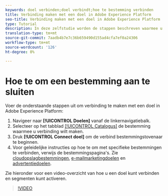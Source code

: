 ```yaml
---
keywords: doel verbinden;doel verbindt;hoe te bestemming verbinden
title: Verbinding maken met een doel in Adobe Experience Platform
seo-title: Verbinding maken met een doel in Adobe Experience Platform
type: Tutorial
description: In deze zelfstudie worden de stappen beschreven waarmee u een bestemming in Adobe Experience Platform kunt verbinden
translation-type: tm+mt
source-git-commit: 7aadb4b7e7c36b659490d155ad4cfa7ef0a24306
workflow-type: tm+mt
source-wordcount: '126'
ht-degree: 0%

---
```



# Hoe te om een bestemming aan te sluiten

Voer de onderstaande stappen uit om verbinding te maken met een doel in Adobe Experience Platform:

1. Navigeer naar **[!UICONTROL Doelen]** vanaf de linkernavigatiebalk.
2. Selecteer op het tabblad [[!UICONTROL Catalogus]](./destinations-workspace.md#catalog) de bestemming waarmee u verbinding wilt maken.
3. Druk **[!UICONTROL Connect doel]** om de verbind bestemmingstovenaar te beginnen.
4. Voor geleidelijke instructies op hoe te om met specifieke bestemmingen te verbinden, verwijs de bestemmingspagina&#39;s. Zie [cloudopslagbestemmingen](../catalog/cloud-storage/workflow.md), [e-mailmarketingdoelen](../catalog/email-marketing/overview.md) en [advertentiedoelen](../catalog/advertising/overview.md).

Zie hieronder voor een video-overzicht van hoe u een doel kunt verbinden en segmenten kunt activeren.

>[!VIDEO](https://video.tv.adobe.com/v/29710?quality=12)